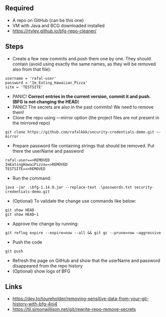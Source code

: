 ## Required
- A repo on GitHub (can be this one)
- VM with Java and BCG downloaded installed
- https://rtyley.github.io/bfg-repo-cleaner/

## Steps
- Create a few new commits and push them one by one. They should contain
  (avoid using exactly the same names, as they will be removed also from that file):
```
username = 'rafal-user'
password = 'Im_Eating_Hawaiian_Pizza'
site = 'TESTSITE'
```
- PANIC! **Correct entries in the current version, commit it and push. (BFG is not changing the HEAD**)
- PANIC! The secrets are also in the past commits! We need to remove them!
- Clone the repo using –-mirror option (the project files are not present in the mirrored repo)
```
git clone https://github.com/rafalkkk/security-credentials-demo.git –-mirror
```
- Prepare password file containing strings that should be removed. Put there the userName and password
```
rafal-user==>REMOVED
ImEatingHawaiPizza==>REMOVED
TESTSITE==>REMOVED
```
- Run the command:
```
java -jar .\bfg-1.14.0.jar --replace-text .\passwords.txt security-credentials-demo.git
```
- (Optional) To validate the change use commands like below:
```
git show HEAD
git show HEAD~1
```
- Approve the change by running:
```
git reflog expire --expire=now --all && git gc --prune=now –aggressive
```
- Push the code
```
git push
```
- Refresh the page on GitHub and show that the userName and password disappeared from the repo history
- (Optional) show logs of BFG

## Links
- https://dev.to/toureholder/removing-sensitive-data-from-your-git-history-with-bfg-4ni4
- https://til.simonwillison.net/git/rewrite-repo-remove-secrets
